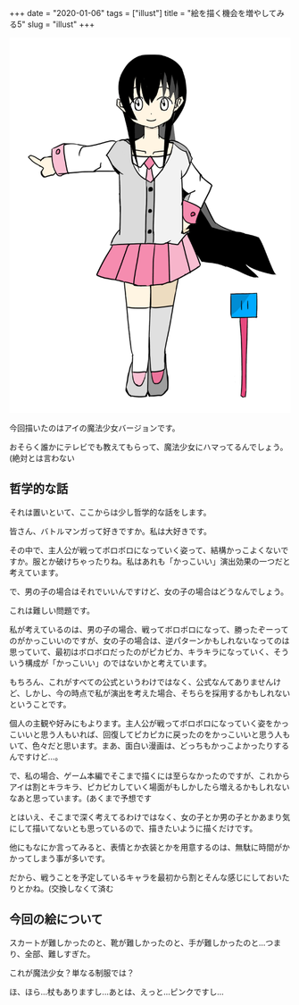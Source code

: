 +++
date = "2020-01-06"
tags = ["illust"]
title = "絵を描く機会を増やしてみる5"
slug = "illust"
+++

![](https://raw.githubusercontent.com/syui/syui.github.io/src/static/img/game/c_yui_mahou2.png)

今回描いたのはアイの魔法少女バージョンです。

おそらく誰かにテレビでも教えてもらって、魔法少女にハマってるんでしょう。(絶対とは言わない

## 哲学的な話

それは置いといて、ここからは少し哲学的な話をします。

皆さん、バトルマンガって好きですか。私は大好きです。

その中で、主人公が戦ってボロボロになっていく姿って、結構かっこよくないですか。服とか破けちゃったりね。私はあれも「かっこいい」演出効果の一つだと考えています。

で、男の子の場合はそれでいいんですけど、女の子の場合はどうなんでしょう。

これは難しい問題です。

私が考えているのは、男の子の場合、戦ってボロボロになって、勝ったぞーってのがかっこいいのですが、女の子の場合は、逆パターンかもしれないなってのは思っていて、最初はボロボロだったのがピカピカ、キラキラになっていく、そういう構成が「かっこいい」のではないかと考えています。

もちろん、これがすべての公式というわけではなく、公式なんてありませんけど、しかし、今の時点で私が演出を考えた場合、そちらを採用するかもしれないということです。

個人の主観や好みにもよります。主人公が戦ってボロボロになっていく姿をかっこいいと思う人もいれば、回復してピカピカに戻ったのをかっこいいと思う人もいて、色々だと思います。まあ、面白い漫画は、どっちもかっこよかったりするんですけど...。

で、私の場合、ゲーム本編でそこまで描くには至らなかったのですが、これからアイは割とキラキラ、ピカピカしていく場面がもしかしたら増えるかもしれないなあと思っています。(あくまで予想です

とはいえ、そこまで深く考えてるわけではなく、女の子とか男の子とかあまり気にして描いてないとも思っているので、描きたいように描くだけです。

他にもなにか言ってみると、表情とか衣装とかを用意するのは、無駄に時間がかかってしまう事が多いです。

だから、戦うことを予定しているキャラを最初から割とそんな感じにしておいたりとかね。(交換しなくて済む

## 今回の絵について

スカートが難しかったのと、靴が難しかったのと、手が難しかったのと...つまり、全部、難しすぎた。

これが魔法少女？単なる制服では？

ほ、ほら...杖もありますし...あとは、えっと...ピンクですし...


